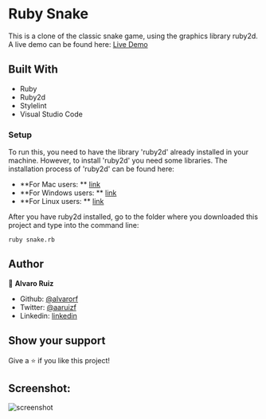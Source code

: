 # Ruby Snake

This is a clone of the classic snake game, using the graphics library ruby2d. 
A live demo can be found here:
[Live Demo](l)

## Built With

- Ruby
- Ruby2d
- Stylelint
- Visual Studio Code

### Setup

To run this, you need to have the library 'ruby2d' already installed in your machine.
However, to install 'ruby2d' you need some libraries. The installation process of 'ruby2d' can be found here:
- **For Mac users: ** [link](https://www.ruby2d.com/learn/macos/)
- **For Windows users: ** [link](https://www.ruby2d.com/learn/windows/)
- **For Linux users: ** [link](https://www.ruby2d.com/learn/get-started/)

After you have ruby2d installed, go to the folder where you downloaded this project and type into the command line:

```ruby snake.rb```

## Author

👤 **Alvaro Ruiz**

- Github: [@alvarorf](https://github.com/alvarorf)
- Twitter: [@aaruizf](https://twitter.com/aaruizf)
- Linkedin: [linkedin](https://www.linkedin.com/in/alvaro-r-22810915a/)


## Show your support

Give a ⭐️ if you like this project!


## Screenshot:

![screenshot](/screenshot.png)
